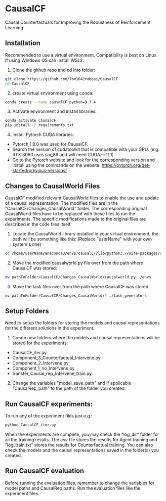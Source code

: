 # CausalCF
Causal Counterfactuals for Improving the Robustness of Reinforcement Learning

## Installation
Recommended to use a virtual environment. Compatibility is best on Linux. If using Windows OS can install WSL2.
1. Clone the github repo and cd into folder:
```bash
git clone https://github.com/Tom1042roboai/CausalCF
cd CausalCF
```
2. create virtual environment using conda:  
```bash
conda create --name causalCF python=3.7.4
```
3. Activate environment and install libraries:
```bash
conda activate causalCF
pip install -r requirements.txt
```
4. Install Pytorch CUDA libraries:
- Pytorch 1.8.0 was used for CausalCF.
- Search the version of cudatoolkit that is compatible with your GPU. (e.g. RTX 3080 uses sm_86 and will need CUDA>=11.1)
- Go to the Pytorch website and look for the corresponding version and install using the commands on the website: https://pytorch.org/get-started/previous-versions/

## Changes to CausalWorld Files
CausalCF modified relevant CausalWorld files to enable the use and update of a causal representation. The modified files are in the "CausalCF/Changes_CausalWorld" folder. The corresponding original CausalWorld files have to be replaced with these files to run the experiments. The specific modifications made to the original files are described in the code files itself.
1. Locate the CausalWorld library installed in your virtual environment, the path will be something like this: (Replace "userName" with your own system's one)
```bash
cd /home/userName/anaconda3/envs/causalCF/lib/python3.7/site-packages/causal_world
```
2. Move the modified causalworld.py file over from the path where CausalCF was stored:
```bash
mv pathToFolder/CausalCF/Changes_CausalWorld/causalworld.py ./envs
```
3. Move the task files over from the path where CausalCF was stored:
```bash
mv pathToFolder/CausalCF/Changes_CausalWorld/* ./task_generators
```

## Setup Folders
Need to setup the folders for storing the models and causal representations for the different solutions in the experiment.
1. Create new folders where the models and causal representations will be stored for the experiments:
- CausalCF_iter.py
- Component_3_Counterfactual_Intervene.py
- Component_2_Intervene.py
- Component_1_no_Intervene.py
- transfer_Causal_rep_Intervene_train.py
2. Change the variables "model_save_path" and if applicable "CausalRep_path" to the path of the folder you created.

## Run CausalCF experiments:
To run any of the experiment files just e.g.:
```bash
python CausalCF_iter.py
```
When the experiments are complete, you may check the "log_dir" folder for all the training results. The csv file stores the results for Agent training and "log_train.txt" stores the results for Counterfactual training. You can also check the models and the causal representations saved in the folder(s) you created.

## Run CausalCF evaluation
Before running the evaluation files, remember to change the variables for model paths and CausalRep paths. Run the evaluation files like the experiment files.


